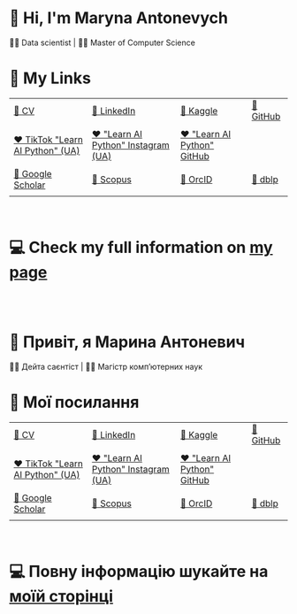 # 👋 Hi, I'm Maryna Antonevych
👩‍💻 Data scientist | 👩‍🎓 Master of Computer Science
<br/>

# 🔗 My Links
|   |   |   |   |
|---|---|---|---|
| [👤 CV](https://www.canva.com/design/DAE6YtdOBAQ/AjIeHbKUTYxZucwciY135w/view?utm_content=DAE6YtdOBAQ&utm_campaign=designshare&utm_medium=link&utm_source=publishsharelink#1)  |  [👤 LinkedIn](https://www.linkedin.com/in/maryna-antonevych/)  |  [👤 Kaggle](https://www.kaggle.com/maricinnamon) | [👤 GitHub](https://github.com/maricinnamon)  |
|   |   |   |   |
| [❤️ TikTok "Learn AI Python" (UA)](https://www.tiktok.com/@learn.ai.python?lang=uk-UA)  | [❤️ "Learn AI Python" Instagram (UA)](https://www.instagram.com/learn.ai.python/)  | [❤️ "Learn AI Python" GitHub](https://github.com/learn-ai-python)  |   |
|   |   |   |   |
| [📄 Google Scholar](https://scholar.google.com/citations?user=1FYbaYwAAAAJ&hl=uk)|[📄 Scopus](https://www.scopus.com/authid/detail.uri?authorId=57216150467) |[📄 OrcID](https://orcid.org/0000-0003-3640-7630) | [📄 dblp](https://dblp.org/pid/309/3242.html)   |
|   |   |   |   |
<br/>

# 💻 Check my full information on [my page](https://maricinnamon.github.io/)
<br/>
<br/>


# 👋 Привіт, я Марина Антоневич
👩‍💻 Дейта саєнтіст | 👩‍🎓 Магістр компʼютерних наук
<br/>

# 🔗 Мої посилання
|   |   |   |   |
|---|---|---|---|
| [👤 CV](https://www.canva.com/design/DAE6YtdOBAQ/AjIeHbKUTYxZucwciY135w/view?utm_content=DAE6YtdOBAQ&utm_campaign=designshare&utm_medium=link&utm_source=publishsharelink#1)  |  [👤 LinkedIn](https://www.linkedin.com/in/maryna-antonevych/)  |  [👤 Kaggle](https://www.kaggle.com/maricinnamon) | [👤 GitHub](https://github.com/maricinnamon)  |
|   |   |   |   |
| [❤️ TikTok "Learn AI Python" (UA)](https://www.tiktok.com/@learn.ai.python?lang=uk-UA)  | [❤️ "Learn AI Python" Instagram (UA)](https://www.instagram.com/learn.ai.python/)  | [❤️ "Learn AI Python" GitHub](https://github.com/learn-ai-python)  |   |
|   |   |   |   |
| [📄 Google Scholar](https://scholar.google.com/citations?user=1FYbaYwAAAAJ&hl=uk)|[📄 Scopus](https://www.scopus.com/authid/detail.uri?authorId=57216150467) |[📄 OrcID](https://orcid.org/0000-0003-3640-7630) | [📄 dblp](https://dblp.org/pid/309/3242.html)   |
|   |   |   |   |
<br/>

# 💻 Повну інформацію шукайте на [моїй сторінці](https://maricinnamon.github.io/)


